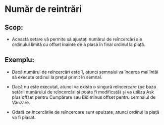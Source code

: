 # **Număr de reintrări**

## Scop:

- Această setare vă permite să ajustați numărul de reîncercări ale ordinului limită cu offset înainte de a plasa în final ordinul la piață.

## Exemplu:

- Dacă numărul de reîncercări este 1, atunci semnalul va încerca mai întâi să execute ordinul la prețul primit în semnal.

- Dacă nu este executat, atunci va exista o singură reîncercare (pe baza setării numărului de reîncercări și poate fi modificată) și va utiliza Ask plus offset pentru Cumpărare sau Bid minus offset pentru semnalul de Vânzare.

- Odată ce încercările de reîncercare sunt epuizate, atunci ordinul la piață va fi plasat.
